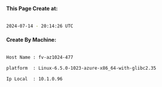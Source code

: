 
   
#### This Page Create at:

```bash

2024-07-14 - 20:14:26 UTC

```

#### Create By Machine:

```bash

Host Name : fv-az1024-477

platform  : Linux-6.5.0-1023-azure-x86_64-with-glibc2.35

Ip Local  : 10.1.0.96

```

